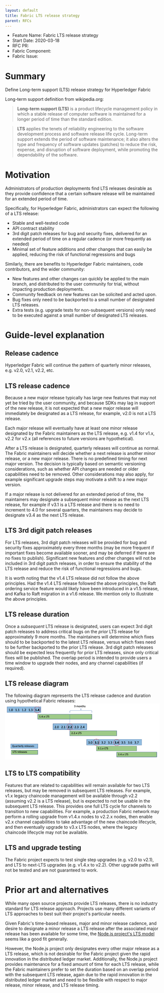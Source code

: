 ```yaml
---
layout: default
title: Fabric LTS release strategy
parent: RFCs
---
```


- Feature Name: Fabric LTS release strategy
- Start Date: 2020-03-18
- RFC PR:
- Fabric Component:
- Fabric Issue:

# Summary
[summary]: #summary

Define Long-term support (LTS) release strategy for Hyperledger Fabric

Long-term support definition from wikipedia.org:

> **Long-term support (LTS)** is a product lifecycle management policy in which a stable release of computer software is maintained for a longer period of time than the standard edition.

> **LTS** applies the tenets of reliability engineering to the software development process and software release life cycle. Long-term support extends the period of software maintenance; it also alters the type and frequency of software updates (patches) to reduce the risk, expense, and disruption of software deployment, while promoting the dependability of the software.

# Motivation
[motivation]: #motivation

Administrators of production deployments find LTS releases desirable as they provide confidence that a certain software release will be maintained for an extended period of time.

Specifically, for Hyperledger Fabric, administrators can expect the following of a LTS release:

- Stable and well-tested code
- API contract stability
- 3rd digit patch releases for bug and security fixes, delivered for an extended period of time on a regular cadence (or more frequently as needed)
- Minimal set of feature additions and other changes that can easily be applied, reducing the risk of functional regressions and bugs

Similarly, there are benefits to Hyperledger Fabric maintainers, code contributors, and the wider community:

- New features and other changes can quickly be applied to the main branch, and distributed to the user community for trial, without impacting production deployments.
- Community feedback on new features can be solicited and acted upon.
- Bug fixes only need to be backported to a small number of designated LTS releases.
- Extra tests (e.g. upgrade tests for non-subsequent versions) only need to be executed against a small number of designated LTS releases.

# Guide-level explanation
[guide-level-explanation]: #guide-level-explanation

## Release cadence

Hyperledger Fabric will continue the pattern of quarterly minor releases, e.g. v2.0, v2.1, v2.2, etc.

## LTS release cadence

Because a new major release typically has large new features that may not yet be tried by the user community, and because SDKs may lag in support of the new release, it is not expected that a new major release will immediately be designated as a LTS release, for example, v2.0 is not a LTS release.

Each major release will eventually have at least one minor release designated by the Fabric maintainers as the LTS release, e.g. v1.4 for v1.x, v2.2 for v2.x (all references to future versions are hypothetical).

After a LTS release is designated, quarterly releases will continue as normal. The Fabric maintainers will decide whether a next release is another minor release, or a new major release. There is no predefined timing for next major version. The decision is typically based on semantic versioning considerations, such as whether API changes are needed or older capabilities need to be removed. Other considerations may also apply, for example significant upgrade steps may motivate a shift to a new major version.

If a major release is not delivered for an extended period of time, the maintainers may designate a subsequent minor release as the next LTS release, for example if v3.1 is a LTS release and there is no need to increment to 4.0 for several quarters, the maintainers may decide to designate v3.4 as the next LTS release.

## LTS 3rd digit patch releases

For LTS releases, 3rd digit patch releases will be provided for bug and security fixes approximately every three months (may be more frequent if important fixes become available sooner, and may be deferred if there are no fixes to publish). Significant new features and other changes will not be included in 3rd digit patch releases, in order to ensure the stability of the LTS release and reduce the risk of functional regressions and bugs.

It is worth noting that the v1.4 LTS release did not follow the above principles. Had the v1.4 LTS release followed the above principles, the Raft ordering service feature would likely have been introduced in a v1.5 release, and Kafka to Raft migration in a v1.6 release. We mention only to illustrate the above principles.

## LTS release duration

Once a *subsequent* LTS release is designated, users can expect 3rd digit patch releases to address critical bugs on the *prior* LTS release for approximately 9 more months. The maintainers will determine which fixes should to be backported to the latest LTS release, versus which fixes need to be further backported to the prior LTS release. 3rd digit patch releases should be expected less frequently for prior LTS releases, since only critical fixes will be published. The overlap period is intended to provide users a time window to upgrade their nodes, and any channel capabilities (if required).

## LTS release diagram
The following diagram represents the LTS release cadence and duration using hypothetical Fabric releases:
![LTS release diagram](../images/lts_release_diagram.png)

## LTS to LTS compatibility

Features that are related to capabilities will remain available for two LTS releases, but may be removed in subsequent LTS releases.  For example, v1.x legacy chaincode management will be available through v2.2 (assuming v2.2 is a LTS release), but is expected to not be usable in the subsequent LTS release. This provides one full LTS cycle for channels to transition to new capabilities. For example, a production Fabric network may perform a rolling upgrade from v1.4.x nodes to v2.2.x nodes, then enable v2.x channel capabilities to take advantage of the new chaincode lifecycle, and then eventually upgrade to v3.x LTS nodes, where the legacy chaincode lifecycle may not be available.

## LTS and upgrade testing

The Fabric project expects to test single step upgrades (e.g. v2.0 to v2.1), and LTS to next-LTS upgrades (e.g. v1.4.x to v2.2). Other upgrade paths will not be tested and are not guaranteed to work.


# Prior art and alternatives
[prior-art]: #prior-art

While many open source projects provide LTS releases, there is no industry standard for LTS release approach. Projects use many different variants of LTS approaches to best suit their project's particular needs.

Given Fabric's time-based releases, major and minor release cadence, and desire to designate a minor release a LTS release after the associated major release has been available for some time, the [Node.js project's LTS model](https://nodejs.org/en/about/releases/) seems like a good fit generally.

However, the Node.js project only designates every other major release as a LTS release, which is not desirable for the Fabric project given the rapid innovation in the distributed ledger market. Additionally, the Node.js project provides maintenance for a fixed amount of time for each LTS release, while the Fabric maintainers prefer to set the duration based on an overlap period with the subsequent LTS release, again due to the rapid innovation in the distributed ledger market and need to be flexible with respect to major release, minor release, and LTS release timing.
